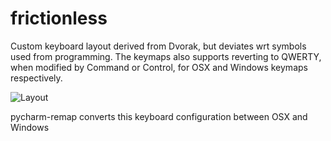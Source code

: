 frictionless
============

Custom keyboard layout derived from Dvorak, but deviates wrt symbols used from programming.
The keymaps also supports reverting to QWERTY, when modified by Command or Control, for OSX and Windows keymaps respectively.

![Layout](https://github.com/indika/frictionless/blob/master/design/frictionless.design.png?raw=true)


pycharm-remap converts this keyboard configuration between OSX and Windows